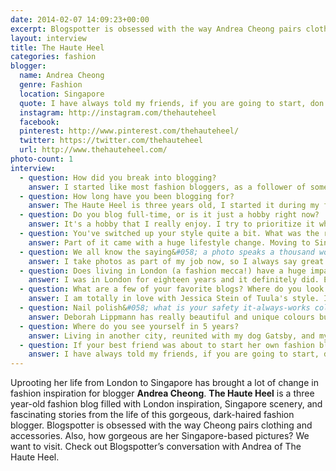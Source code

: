 ```yaml
---
date: 2014-02-07 14:09:23+00:00
excerpt: Blogspotter is obsessed with the way Andrea Cheong pairs clothing and accessories. Also, how gorgeous are her Singapore-based pictures? We want to visit.
layout: interview
title: The Haute Heel
categories: fashion
blogger:
  name: Andrea Cheong
  genre: Fashion
  location: Singapore
  quote: I have always told my friends, if you are going to start, don’t give up after two months.
  instagram: http://instagram.com/thehauteheel
  facebook:
  pinterest: http://www.pinterest.com/thehauteheel/
  twitter: https://twitter.com/thehauteheel
  url: http://www.thehauteheel.com/
photo-count: 1
interview:
  - question: How did you break into blogging?
    answer: I started like most fashion bloggers, as a follower of some really great blogs and it transitioned into a desire for a creative outlet. I studied History of Art which is really theoretical, so I wanted to do something practical like styling.
  - question: How long have you been blogging for?
    answer: The Haute Heel is three years old, I started it during my first summer of university.
  - question: Do you blog full-time, or is it just a hobby right now?
    answer: It's a hobby that I really enjoy. I try to prioritize it whenever I have the free time but I have a full time job now that I have graduated.
  - question: You've switched up your style quite a bit. What was the reason for the shift?
    answer: Part of it came with a huge lifestyle change. Moving to Singapore from London meant a lot of alterations to my style and wardrobe. I started with purging colour from my new purchases, everything was white, black, grey or red. Now I am more settled in my new city I feel as if a return to colour is due.
  - question: We all know the saying&#058; a photo speaks a thousand words. What's the key to taking a good photo?
    answer: I take photos as part of my job now, so I always say great lighting and knowing how to smile. A lot of people find smiling really awkward (me in particular) because I had monstrous teeth and braces as a child. My friends always tease me because I look really serious in my blog photos.
  - question: Does living in London (a fashion mecca!) have a huge impact on your personal style?
    answer: I was in London for eighteen years and it definitely did. Even the type of designers I was drawn to influenced my style. I loved layers, nudes, sparkly and sheer things as well as very classic cuts. London has a great sense of individualism and the best shopping ever, so I was never really hesitant to try out new combinations or looks.
  - question: What are a few of your favorite blogs? Where do you look for inspiration?
    answer: I am totally in love with Jessica Stein of Tuula's style. I am addicted to Instagram for my fashion inspiration, it has a great sense of real- time and really represents the zeitgeist of youth.
  - question: Nail polish&#058; what is your safety it-always-works color? (Brand? Color name?)
    answer: Deborah Lippmann has really beautiful and unique colours but right now I am all about the nudes. Their shade 'Naked' is my staple favourite. As for manicures, soft gel is the only way to go. I love a good French manicure so for DIY, Incoco do the best nail foils that last for two weeks and actually strengthened my nails.
  - question: Where do you see yourself in 5 years?
    answer: Living in another city, reunited with my dog Gatsby, and my boyfriend.
  - question: If your best friend was about to start her own fashion blog, what would be one piece of must-have advice you'd give her?
    answer: I have always told my friends, if you are going to start, don’t give up after two months.
---
```


Uprooting her life from London to Singapore has brought a lot of change in fashion inspiration for blogger **Andrea Cheong**. **The Haute Heel** is a three year-old fashion blog filled with London inspiration, Singapore scenery, and fascinating stories from the life of this gorgeous, dark-haired fashion blogger. Blogspotter is obsessed with the way Cheong pairs clothing and accessories. Also, how gorgeous are her Singapore-based pictures? We want to visit. Check out Blogspotter’s conversation with Andrea of The Haute Heel.